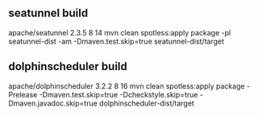 ## seatunnel build
apache/seatunnel
2.3.5
8
14
mvn clean spotless:apply package -pl seatunnel-dist -am -Dmaven.test.skip=true
seatunnel-dist/target
## dolphinscheduler build
apache/dolphinscheduler
3.2.2
8
16
mvn clean spotless:apply package -Prelease -Dmaven.test.skip=true -Dcheckstyle.skip=true -Dmaven.javadoc.skip=true
dolphinscheduler-dist/target

